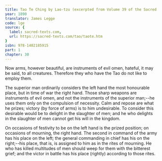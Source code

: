 ```yaml
---
title: Tao Te Ching by Lao-tzu (excerpted from Volume 39 of the Sacred Books of the East.)
year: 1890
translator: James Legge
code: lge
source: {
  label: sacred-texts.com,
  url: https://sacred-texts.com/tao/taote.htm
}
isbn: 978-1402185915
part: 1
chapter: 30
---
```

Now arms, however beautiful, are instruments of evil omen, hateful, it may be said, to all creatures. Therefore they who have the Tao do not like to employ them. 

The superior man ordinarily considers the left hand the most honourable place, but in time of war the right hand. Those sharp weapons are instruments of evil omen, and not the instruments of the superior man;--he uses them only on the compulsion of necessity. Calm and repose are what he prizes; victory (by force of arms) is to him undesirable.
To consider this desirable would be to delight in the slaughter of men; and he who delights in the slaughter of men cannot get his will in the kingdom. 

On occasions of festivity to be on the left hand is the prized position; on occasions of mourning, the right hand. The second in command of the army has his place on the left; the general commanding in chief has his on the right;--his place, that is, is assigned to him as in the rites of mourning. He who has killed multitudes of men should weep for them with the bitterest grief; and the victor in battle has his place (rightly) according to those rites.